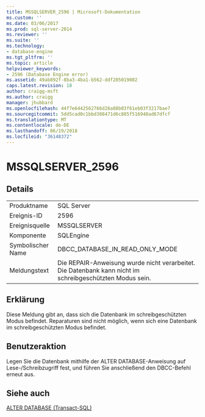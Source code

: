 ```yaml
---
title: MSSQLSERVER_2596 | Microsoft-Dokumentation
ms.custom: ''
ms.date: 03/06/2017
ms.prod: sql-server-2014
ms.reviewer: ''
ms.suite: ''
ms.technology:
- database-engine
ms.tgt_pltfrm: ''
ms.topic: article
helpviewer_keywords:
- 2596 (Database Engine error)
ms.assetid: 49ab892f-8ba3-4ba1-b562-ddf205019802
caps.latest.revision: 18
author: craigg-msft
ms.author: craigg
manager: jhubbard
ms.openlocfilehash: 44f7e6442562766d26a88b03f61eb03f3217bae7
ms.sourcegitcommit: 5dd5cad0c1bbd308471d6c885f516948ad67dfcf
ms.translationtype: MT
ms.contentlocale: de-DE
ms.lasthandoff: 06/19/2018
ms.locfileid: "36148372"
---
```

# <a name="mssqlserver2596"></a>MSSQLSERVER_2596
    
## <a name="details"></a>Details  
  
|||  
|-|-|  
|Produktname|SQL Server|  
|Ereignis-ID|2596|  
|Ereignisquelle|MSSQLSERVER|  
|Komponente|SQLEngine|  
|Symbolischer Name|DBCC_DATABASE_IN_READ_ONLY_MODE|  
|Meldungstext|Die REPAIR-Anweisung wurde nicht verarbeitet. Die Datenbank kann nicht im schreibgeschützten Modus sein.|  
  
## <a name="explanation"></a>Erklärung  
 Diese Meldung gibt an, dass sich die Datenbank im schreibgeschützten Modus befindet. Reparaturen sind nicht möglich, wenn sich eine Datenbank im schreibgeschützten Modus befindet.  
  
## <a name="user-action"></a>Benutzeraktion  
 Legen Sie die Datenbank mithilfe der ALTER DATABASE-Anweisung auf Lese-/Schreibzugriff fest, und führen Sie anschließend den DBCC-Befehl erneut aus.  
  
## <a name="see-also"></a>Siehe auch  
 [ALTER DATABASE &#40;Transact-SQL&#41;](/sql/t-sql/statements/alter-database-transact-sql)  
  
  
